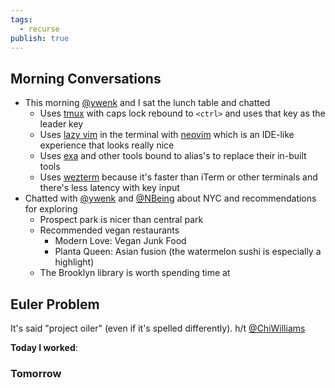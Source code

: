 ```yaml
---
tags:
  - recurse
publish: true
---
```

## Morning Conversations

- This morning [@ywenk](https://github.com/tywenk) and I sat the lunch table and chatted
	- Uses [tmux](https://github.com/tmux/tmux/wiki) with caps lock rebound to `<ctrl>` and uses that key as the leader key
	- Uses [lazy vim](http://www.lazyvim.org/) in the terminal with [neovim](https://neovim.io/) which is an IDE-like experience that looks really nice
	- Uses [exa](https://github.com/ogham/exa) and other tools bound to alias's to replace their in-built tools
	- Uses [wezterm](https://wezfurlong.org/wezterm/index.html) because it's faster than iTerm or other terminals and there's less latency with key input
- Chatted with [@ywenk](https://github.com/tywenk) and [@NBeing](https://github.com/NBeing) about NYC and recommendations for exploring
	- Prospect park is nicer than central park
	- Recommended vegan restaurants
		- Modern Love: Vegan Junk Food
		- Planta Queen: Asian fusion (the watermelon sushi is especially a highlight)
	- The Brooklyn library is worth spending time at

## Euler Problem

It's said "project oiler" (even if it's spelled differently). h/t [@ChiWilliams](https://github.com/ChiWilliams)



**Today I worked**:

### Tomorrow
